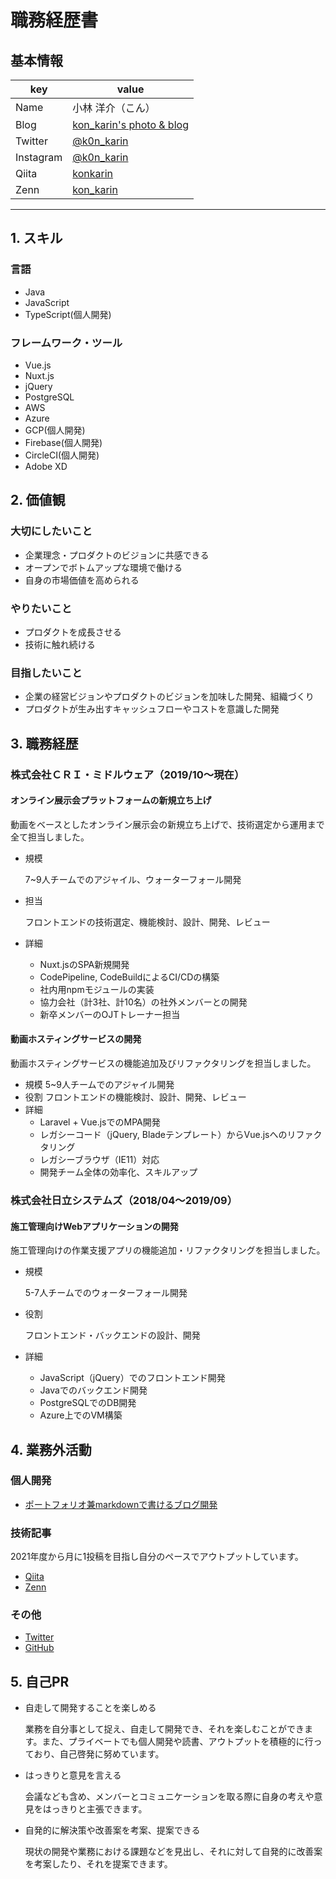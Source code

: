 # 職務経歴書

## 基本情報

|key|value|
|---|-----|
|Name|小林 洋介（こん）|
|Blog|[kon_karin's photo & blog](https://konkarin-photo.web.app/articles)|
|Twitter|[@k0n_karin](https://twitter.com/k0n_karin)|
|Instagram|[@k0n_karin](https://www.instagram.com/k0n_karin/)|
|Qiita|[konkarin](https://qiita.com/konkarin)|
|Zenn|[kon_karin](https://zenn.dev/kon_karin)|

---

## 1. スキル
### 言語
- Java
- JavaScript
- TypeScript(個人開発)

### フレームワーク・ツール

- Vue.js
- Nuxt.js
- jQuery
- PostgreSQL
- AWS
- Azure
- GCP(個人開発)
- Firebase(個人開発)
- CircleCI(個人開発)
- Adobe XD

## 2. 価値観

### 大切にしたいこと

- 企業理念・プロダクトのビジョンに共感できる
- オープンでボトムアップな環境で働ける
- 自身の市場価値を高められる

### やりたいこと

- プロダクトを成長させる
- 技術に触れ続ける

### 目指したいこと

- 企業の経営ビジョンやプロダクトのビジョンを加味した開発、組織づくり
- プロダクトが生み出すキャッシュフローやコストを意識した開発

## 3. 職務経歴
### 株式会社ＣＲＩ・ミドルウェア（2019/10〜現在）

#### オンライン展示会プラットフォームの新規立ち上げ

動画をベースとしたオンライン展示会の新規立ち上げで、技術選定から運用まで全て担当しました。

- 規模

    7~9人チームでのアジャイル、ウォーターフォール開発

- 担当

    フロントエンドの技術選定、機能検討、設計、開発、レビュー

- 詳細
    - Nuxt.jsのSPA新規開発
    - CodePipeline, CodeBuildによるCI/CDの構築
    - 社内用npmモジュールの実装
    - 協力会社（計3社、計10名）の社外メンバーとの開発
    - 新卒メンバーのOJTトレーナー担当

#### 動画ホスティングサービスの開発
動画ホスティングサービスの機能追加及びリファクタリングを担当しました。
- 規模
    5~9人チームでのアジャイル開発
- 役割
    フロントエンドの機能検討、設計、開発、レビュー
- 詳細
    - Laravel + Vue.jsでのMPA開発
    - レガシーコード（jQuery, Bladeテンプレート）からVue.jsへのリファクタリング
    - レガシーブラウザ（IE11）対応
    - 開発チーム全体の効率化、スキルアップ

### 株式会社日立システムズ（2018/04〜2019/09）

#### 施工管理向けWebアプリケーションの開発

施工管理向けの作業支援アプリの機能追加・リファクタリングを担当しました。

- 規模

    5-7人チームでのウォーターフォール開発

- 役割

    フロントエンド・バックエンドの設計、開発

- 詳細
    - JavaScript（jQuery）でのフロントエンド開発
    - Javaでのバックエンド開発
    - PostgreSQLでのDB開発
    - Azure上でのVM構築

## 4. 業務外活動
### 個人開発

- [ポートフォリオ兼markdownで書けるブログ開発](https://konkarin-photo.web.app/)

### 技術記事

2021年度から月に1投稿を目指し自分のペースでアウトプットしています。

- [Qiita](https://zenn.dev/kon_karin)
- [Zenn](https://qiita.com/konkarin)

### その他

- [Twitter](https://twitter.com/k0n_karin)
- [GitHub](https://github.com/konkarin)

## 5. 自己PR

- 自走して開発することを楽しめる

    業務を自分事として捉え、自走して開発でき、それを楽しむことができます。また、プライベートでも個人開発や読書、アウトプットを積極的に行っており、自己啓発に努めています。

- はっきりと意見を言える

    会議なども含め、メンバーとコミュニケーションを取る際に自身の考えや意見をはっきりと主張できます。

- 自発的に解決策や改善案を考案、提案できる

    現状の開発や業務における課題などを見出し、それに対して自発的に改善案を考案したり、それを提案できます。
